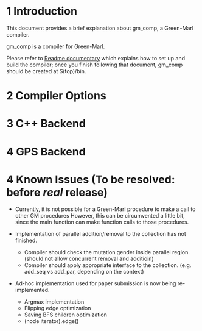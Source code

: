 1 Introduction
======================================

This document provides a brief explanation about gm_comp, a 
Green-Marl compiler.

gm_comp is a compiler for Green-Marl. 


Please refer to [Readme documentary](../README.md) which explains
how to set up and build the compiler; once you finish following that document,
gm_comp should be created at $(top)/bin.


2 Compiler Options
========================================





3 C++ Backend
========================================




4 GPS Backend
========================================



4 Known Issues (To be resolved: before _real_ release)
========================================

* Currently, it is not possible for a Green-Marl procedure to make a call to other GM procedures 
  However, this can be circumvented a little bit, since the main function can make
  function calls to those procedures.


* Implementation of parallel addition/removal to the collection has not finished. 
     + Compiler should check the mutation gender inside parallel region.
       (should not allow concurrent removal and additioin)
     + Compiler should apply appropriate interface to the collection.
        (e.g. add_seq vs add_par, depending on the context)

* Ad-hoc implementation used for paper submission is now being re-implemented.
     + Argmax implementation
     + Flipping edge optimization
     + Saving BFS children optimization
     + (node iterator).edge()
